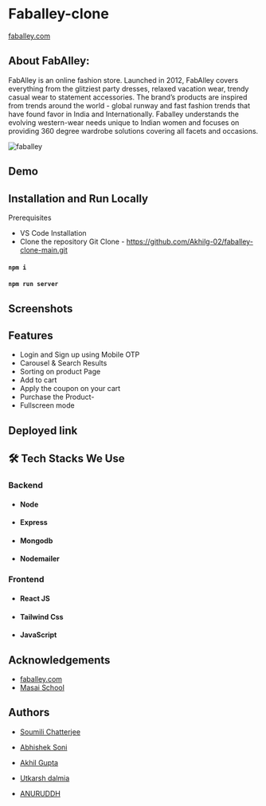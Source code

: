 # Faballey-clone

[faballey.com](https://www.faballey.com/)
## About FabAlley:
FabAlley is an online fashion store. Launched in 2012, FabAlley covers everything from the glitziest party dresses, relaxed vacation wear, trendy casual wear to statement accessories. The brand’s products are inspired from trends around the world - global runway and fast fashion trends that have found favor in India and Internationally. Faballey understands the evolving western-wear needs unique to Indian women and focuses on providing 360 degree wardrobe solutions covering all facets and occasions.

![faballey](https://i.ibb.co/v3Z5v65/fabbbbbbbbbb1.png)
## Demo
<!-- ![unit4Short gif](https://user-images.githubusercontent.com/91539305/147107410-e2cf1961-f777-4e33-8a49-586a9a612cb5.gif) -->


## Installation and Run Locally

Prerequisites

- VS Code
  Installation
- Clone the repository
  Git Clone - https://github.com/Akhilg-02/faballey-clone-main.git

<!-- ```bash
  git clone https://github.com/Sachi4496/faballey-clone.git 
```-->
#### `npm i`
#### `npm run server`


## Screenshots

<!-- ![App Screenshot](https://github.com/alhassan069/AJIO/blob/7c7fb9d7278c56694344f8f7fc19ef345476515a/images/img22.gif)

![App Screenshot](images/img33.png)

![App Screenshot](images/img45.png) -->



## Features

- Login and Sign up using Mobile OTP
- Carousel & Search Results
- Sorting on product Page
- Add to cart
- Apply the coupon on your cart
- Purchase the Product- 
- Fullscreen mode


 
<!-- ## Presentation Video :-
[Demo of project]() -->

## Deployed link
<!-- 🔹 Live Demo [click here](https://aqueous-fortress-78543.herokuapp.com) -->



## 🛠 Tech Stacks We Use

### Backend
- #### Node
- #### Express
- #### Mongodb
- #### Nodemailer

### Frontend
- #### React JS
- #### Tailwind Css
- #### JavaScript


## Acknowledgements

 - [faballey.com](https://www.faballey.com/)
 - [Masai School](https://masaischool.com/)
 


## Authors
- [Soumili Chatterjee](https://github.com/Sou156)

- [Abhishek Soni](https://github.com/abhi270794)

- [Akhil Gupta](https://github.com/Akhilg-02)

- [Utkarsh dalmia](https://github.com/Udalmia)

- [ANURUDDH](https://github.com/HelloMoto069)



<!-- ## Screenshots :-
![frontpage]() -->
